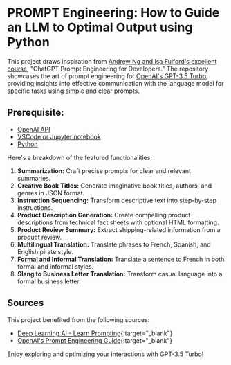 # PROMPT Engineering: How to Guide an LLM to Optimal Output using Python

This project draws inspiration from [Andrew Ng and Isa Fulford's excellent course](https://www.example.com), "ChatGPT Prompt Engineering for Developers." The repository showcases the art of prompt engineering for [OpenAI's GPT-3.5 Turbo](https://platform.openai.com/docs/guides/prompt-engineering?ref=learninglab.dk), providing insights into effective communication with the language model for specific tasks using simple and clear prompts. 

## Prerequisite:
- [OpenAI API](https://www.openai.com/api/)
- [VSCode or Jupyter notebook](https://code.visualstudio.com/)
- [Python](https://www.python.org/)

Here's a breakdown of the featured functionalities:

1. **Summarization:** Craft precise prompts for clear and relevant summaries.
2. **Creative Book Titles:** Generate imaginative book titles, authors, and genres in JSON format.
3. **Instruction Sequencing:** Transform descriptive text into step-by-step instructions.
4. **Product Description Generation:** Create compelling product descriptions from technical fact sheets with optional HTML formatting.
5. **Product Review Summary:** Extract shipping-related information from a product review.
6. **Multilingual Translation:** Translate phrases to French, Spanish, and English pirate style.
7. **Formal and Informal Translation:** Translate a sentence to French in both formal and informal styles.
8. **Slang to Business Letter Translation:** Transform casual language into a formal business letter.

## Sources

This project benefited from the following sources:

- [Deep Learning AI - Learn Prompting](https://www.deeplearning.ai/){:target="_blank"}
- [OpenAI's Prompt Engineering Guide](https://platform.openai.com/docs/guides/prompt-engineering?ref=learninglab.dk){:target="_blank"}

Enjoy exploring and optimizing your interactions with GPT-3.5 Turbo!
